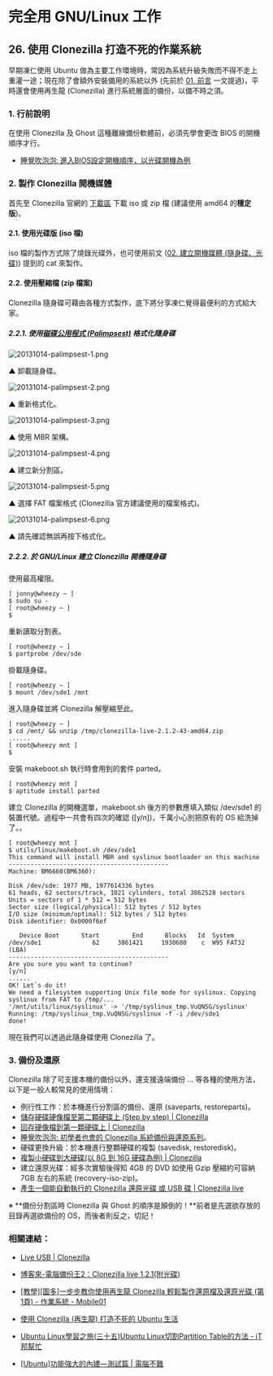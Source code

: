 # 完全用 GNU/Linux 工作

## 26. 使用 Clonezilla 打造不死的作業系統

早期凍仁使用 Ubuntu 做為主要工作環境時，常因為系統升級失敗而不得不走上重灌一途；現在除了會額外安裝備用的系統以外 (先前於 [01. 前言](01.intro.md) 一文提過)，平時還會使用再生龍 (Clonezilla) 進行系統層面的備份，以備不時之須。

### 1. 行前說明

在使用 Clonezilla 及 Ghost 這種離線備份軟體前，必須先學會更改 BIOS 的開機順序才行。

- [睡覺吹泡泡: 進入BIOS設定開機順序，以光碟開機為例](http://www.pptrar.tw/2011/01/bios.html)

### 2. 製作 Clonezilla 開機媒體

首先至 Clonezilla 官網的 [下載區](http://clonezilla.nchc.org.tw/clonezilla-live/download/sourceforge/) 下載 iso 或 zip 檔 (建議使用 amd64 的**穩定版**)。

#### 2.1. 使用光碟版 (iso 檔)

iso 檔的製作方式除了燒錄光碟外，也可使用前文 ([02. 建立開機媒體 (隨身碟、光碟)](http://ithelp.ithome.com.tw/question/10127775)) 提到的 cat 來製作。

#### 2.2. 使用壓縮檔 (zip 檔案)

Clonezilla 隨身碟可藉由各種方式製作，底下將分享凍仁覺得最便利的方式給大家。

##### 2.2.1. 使用[磁碟公用程式 (Palimpsest)](http://en.wikipedia.org/wiki/Disks_(software)) 格式化隨身碟

![20131014-palimpsest-1.png](https://lh3.googleusercontent.com/-Jr94bkGTiF4/UlvxmLnX68I/AAAAAAAAV-A/cpgRL8hDg_I/s800/20131014-palimpsest-1.png)

▲ 卸載隨身碟。

![20131014-palimpsest-2.png](https://lh5.googleusercontent.com/-4lbfqOFREoI/UlvxmL5RrzI/AAAAAAAAV90/8TMmKvPSMUA/s800/20131014-palimpsest-2.png)

▲ 重新格式化。

![20131014-palimpsest-3.png](https://lh6.googleusercontent.com/-lYsX8G5eA4E/UlvxmH3CRbI/AAAAAAAAV94/Pj4vY0fH__4/s800/20131014-palimpsest-3.png)

▲ 使用 MBR 架構。

![20131014-palimpsest-4.png](https://lh5.googleusercontent.com/-MAhP4E-QvRY/Ulvxm0Eq8TI/AAAAAAAAV-E/SBG0ASzYRbg/s800/20131014-palimpsest-4.png)

▲ 建立新分割區。

![20131014-palimpsest-5.png](https://lh5.googleusercontent.com/-N7oZ0lzoRTo/UlvxnAb5fsI/AAAAAAAAV-Q/gH0-34YPK_M/s800/20131014-palimpsest-5.png)

▲ 選擇 FAT 檔案格式 (Clonezilla 官方建議使用的檔案格式)。

![20131014-palimpsest-6.png](https://lh6.googleusercontent.com/-aczOANo6vr0/UlvxneVRbmI/AAAAAAAAV-M/4VKOS5dwBN4/s800/20131014-palimpsest-6.png)

▲ 請先確認無誤再按下格式化。

##### 2.2.2. 於 GNU/Linux 建立 Clonezilla 開機隨身碟

使用最高權限。

	[ jonny@wheezy ~ ]
	$ sudo su -
	[ root@wheezy ~ ]
	$

重新讀取分割表。

	[ root@wheezy ~ ]
	$ partprobe /dev/sde

掛載隨身碟。

	[ root@wheezy ~ ]
	$ mount /dev/sde1 /mnt

進入隨身碟並將 Clonezilla 解壓縮至此。

	[ root@wheezy ~ ]
	$ cd /mnt/ && unzip /tmp/clonezilla-live-2.1.2-43-amd64.zip
	......
	[ root@wheezy mnt ]
	$

安裝 makeboot.sh 執行時會用到的套件 parted。

	[ root@wheezy mnt ]
	$ aptitude install parted

建立 Clonezilla 的開機選單，makeboot.sh 後方的參數應填入類似 /dev/sde1 的裝置代號。過程中一共會有四次的確認 ([y/n])，千萬小心別把原有的 OS 給洗掉了。。

	[ root@wheezy mnt ]
	$ utils/linux/makeboot.sh /dev/sde1
	This command will install MBR and syslinux bootloader on this machine
	--------------------------------------------
	Machine: BM6660(BM6360):
	
	Disk /dev/sde: 1977 MB, 1977614336 bytes
	61 heads, 62 sectors/track, 1021 cylinders, total 3862528 sectors
	Units = sectors of 1 * 512 = 512 bytes
	Sector size (logical/physical): 512 bytes / 512 bytes
	I/O size (minimum/optimal): 512 bytes / 512 bytes
	Disk identifier: 0x0000f6ef
	
	   Device Boot      Start         End      Blocks   Id  System
	/dev/sde1              62     3861421     1930680    c  W95 FAT32 (LBA)
	--------------------------------------------
	Are you sure you want to continue?
	[y/n] 
	......
	OK! Let`s do it!
	We need a filesystem supporting Unix file mode for syslinux. Copying syslinux from FAT to /tmp/...
	'/mnt/utils/linux/syslinux' -> '/tmp/syslinux_tmp.VuQNSG/syslinux'
	Running: /tmp/syslinux_tmp.VuQNSG/syslinux -f -i /dev/sde1 
	done!

現在我們可以透過此隨身碟使用 Clonezilla 了。
	
### 3. 備份及還原

Clonezilla 除了可支援本機的備份以外，還支援遠端備份 … 等各種的使用方法，以下是一般人較常見的使用情境：

- 例行性工作：於本機進行分割區的備份、還原 (saveparts, restoreparts)。
 - [儲存硬碟硬像檔至第二顆硬碟上 (Step by step) | Clonezilla](http://clonezilla.nchc.org.tw/clonezilla-live/doc/showcontent.php?topic=01_Save_disk_image)
 - [回存硬像檔到第一顆硬碟上 | Clonezilla](http://clonezilla.nchc.org.tw/clonezilla-live/doc/showcontent.php?topic=02_Restore_disk_image)
 - [睡覺吹泡泡: 初學者也會的 Clonezilla 系統備份與還原系列](http://www.pptrar.tw/2011/01/clonezilla-xp.html)。
- 硬碟更換升級：於本機進行整顆硬碟的複製 (savedisk, restoredisk)。
 - [複製小硬碟到大硬碟(以 8G 到 16G 硬碟為例) | Clonezilla](http://clonezilla.nchc.org.tw/clonezilla-live/doc/showcontent.php?topic=03_Disk_to_disk_clone)
- 建立還原光碟：經多次實驗後得知 4GB 的 DVD 如使用 Gzip 壓縮約可容納 7GB 左右的系統 (recovery-iso-zip)。
 - [產生一個能自動執行的 Clonezilla 還原光碟 或 USB 碟 | Clonezilla live](http://clonezilla.nchc.org.tw/clonezilla-live/doc/showcontent.php?topic=04_Create_Recovery_Clonezilla)

※ **備份分割區時 Clonezilla 與 Ghost 的順序是顛倒的！**前者是先選欲存放的目錄再選欲備份的 OS，而後者則反之，切記！

### 相關連結：

- [Live USB | Clonezilla](http://clonezilla.nchc.org.tw/clonezilla-live/liveusb.php) 
- [博客來-電腦備份王2：Clonezilla live 1.2.1(附光碟)](http://www.books.com.tw/products/0010445874)
- [[教學][圖多]一步步教你使用再生龍 Clonezilla 輕鬆製作還原檔及還原光碟 (第1頁) - 作業系統 - Mobile01](http://www.mobile01.com/topicdetail.php?f=300&t=1198072)
- [使用 Clonezilla (再生龍) 打造不死的 Ubuntu 生活](http://chusiang.github.io/impress.js/2012-12-08-clonezilla.html)

- [Ubuntu Linux學習之旅(三十五)Ubuntu Linux切割Partition Table的方法 - iT邦幫忙](http://ithelp.ithome.com.tw/question/10033381)
- [[Ubuntu]功能強大的內建—測試篇 | 電腦不難](http://it-easy.tw/ubuntu-disk-test/)
